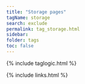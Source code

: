 ```yaml
---
title: "Storage pages"
tagName: storage
search: exclude
permalink: tag_storage.html
sidebar:
folder: tags
toc: false
---
```

{% include taglogic.html %}

{% include links.html %}
